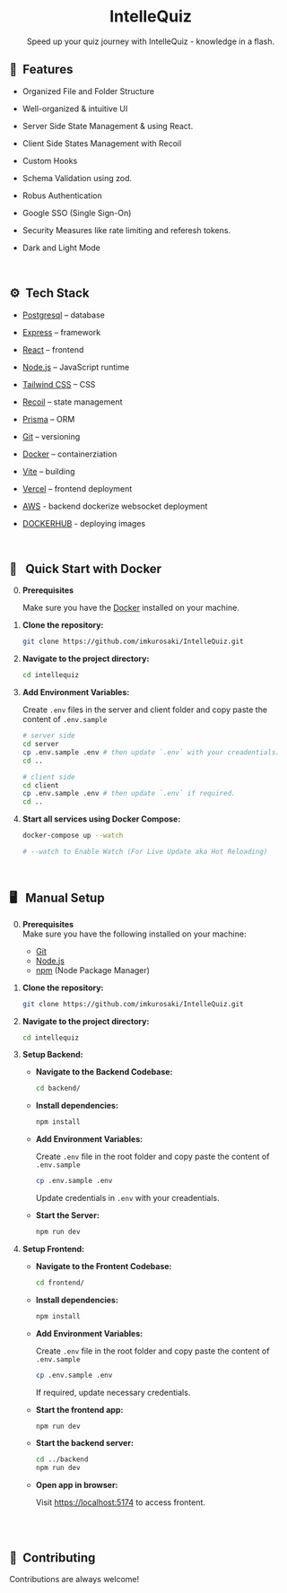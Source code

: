 <h1 align="center">IntelleQuiz</h1>

<p align="center">
    Speed up your quiz journey with IntelleQuiz - knowledge in a flash.
</p>
</p>

## <a name="features">🔋&nbsp; Features</a>

- Organized File and Folder Structure

- Well-organized & intuitive UI

- Server Side State Management & using React.

- Client Side States Management with Recoil

- Custom Hooks

- Schema Validation using zod.

- Robus Authentication

- Google SSO (Single Sign-On)

- Security Measures like rate limiting and referesh tokens.

- Dark and Light Mode

<br>

## <a name="tech-stack">⚙️&nbsp; Tech Stack</a>

- [Postgresql](https://www.postgresql.org/) – database

- [Express](https://expressjs.com/) – framework

- [React](https://react.dev/) – frontend

- [Node.js](https://nodejs.org/) – JavaScript runtime

- [Tailwind CSS](https://tailwindcss.com/) – CSS

- [Recoil](https://recoiljs.org/) – state management

- [Prisma](https://www.prisma.io/) – ORM 

- [Git](https://git-scm.com/) – versioning

- [Docker](https://www.docker.com/) – containerziation

- [Vite](https://vitejs.dev/) – building

- [Vercel](https://vercel.com/) – frontend deployment

- [AWS](https://aws.amazon.com) - backend dockerize websocket deployment 

- [DOCKERHUB](https://hub.docker.com/) - deploying images

<br>

## <a name="docker-setup"> 🐳&nbsp;&nbsp; Quick Start with Docker</a>

0. **Prerequisites**

   Make sure you have the [Docker](https://www.docker.com/) installed on your machine.

1. **Clone the repository:**

   ```bash
   git clone https://github.com/imkurosaki/IntelleQuiz.git   
   ```

2. **Navigate to the project directory:**

   ```bash
   cd intellequiz 
   ```

3. **Add Environment Variables:**

   Create `.env` files in the server and client folder and copy paste the content of `.env.sample`

   ```bash
   # server side
   cd server
   cp .env.sample .env # then update `.env` with your creadentials.
   cd ..

   # client side
   cd client
   cp .env.sample .env # then update `.env` if required.
   cd ..
   ```

4. **Start all services using Docker Compose:**

   ```bash
   docker-compose up --watch

   # --watch to Enable Watch (For Live Update aka Hot Reloading)
   ```

<br>

## <a name="manual-setup"> 🖥️&nbsp;&nbsp; Manual Setup</a>

0.  **Prerequisites** <br>
    Make sure you have the following installed on your machine:

    - [Git](https://git-scm.com/)
    - [Node.js](https://nodejs.org/en)
    - [npm](https://www.npmjs.com/) (Node Package Manager)

1.  **Clone the repository:**

    ```bash
    git clone https://github.com/imkurosaki/IntelleQuiz.git   
    ```

2.  **Navigate to the project directory:**

    ```bash
    cd intellequiz 
    ```

3.  **Setup Backend:**

    - **Navigate to the Backend Codebase:**

      ```bash
      cd backend/
      ```

    - **Install dependencies:**

      ```bash
      npm install
      ```

    - **Add Environment Variables:**

      Create `.env` file in the root folder and copy paste the content of `.env.sample`

      ```bash
      cp .env.sample .env
      ```

      Update credentials in `.env` with your creadentials.

    - **Start the Server:**

      ```bash
      npm run dev 
      ```

4.  **Setup Frontend:**

    - **Navigate to the Frontent Codebase:**

      ```bash
      cd frontend/
      ```

    - **Install dependencies:**

      ```bash
      npm install
      ```

    - **Add Environment Variables:**

      Create `.env` file in the root folder and copy paste the content of `.env.sample`

      ```bash
      cp .env.sample .env
      ```

      If required, update necessary credentials.

    - **Start the frontend app:**

      ```bash
      npm run dev
      ```

    - **Start the backend server:**

      ```bash
      cd ../backend
      npm run dev 
      ```

    - **Open app in browser:**

      Visit [https://localhost:5174](https://localhost:5174) to access frontent.

<br>

<br>

## 🤝&nbsp;&nbsp;Contributing

Contributions are always welcome!
